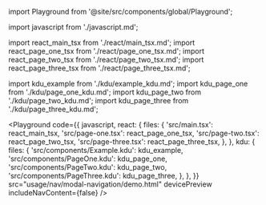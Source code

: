 import Playground from '@site/src/components/global/Playground';

import javascript from './javascript.md';

import react_main_tsx from './react/main_tsx.md';
import react_page_one_tsx from './react/page_one_tsx.md';
import react_page_two_tsx from './react/page_two_tsx.md';
import react_page_three_tsx from './react/page_three_tsx.md';

import kdu_example from './kdu/example_kdu.md';
import kdu_page_one from './kdu/page_one_kdu.md';
import kdu_page_two from './kdu/page_two_kdu.md';
import kdu_page_three from './kdu/page_three_kdu.md';

<Playground
  code={{
    javascript,
    react: {
      files: {
        'src/main.tsx': react_main_tsx,
        'src/page-one.tsx': react_page_one_tsx,
        'src/page-two.tsx': react_page_two_tsx,
        'src/page-three.tsx': react_page_three_tsx,
      },
    },
    kdu: {
      files: {
        'src/components/Example.kdu': kdu_example,
        'src/components/PageOne.kdu': kdu_page_one,
        'src/components/PageTwo.kdu': kdu_page_two,
        'src/components/PageThree.kdu': kdu_page_three,
      },
    },
  }}
  src="usage/nav/modal-navigation/demo.html"
  devicePreview
  includeNavContent={false}
/>

